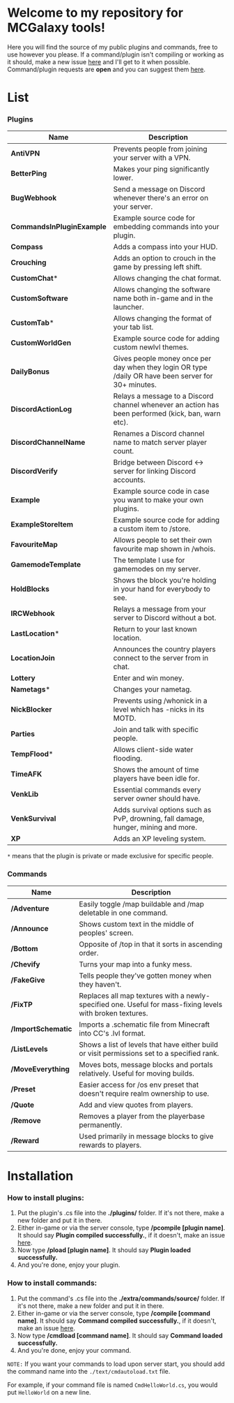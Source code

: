 # Welcome to my repository for MCGalaxy tools!
Here you will find the source of my public plugins and commands, free to use however you please. If a command/plugin isn't compiling or working as it should, make a new issue [here](https://github.com/VenkSociety/MCGalaxy-Tools/issues) and I'll get to it when possible. Command/plugin requests are **open** and you can suggest them [here](https://github.com/VenkSociety/MCGalaxy-Tools/issues).

# List

### Plugins
| Name | Description |
| ------------- | -----|
|  **AntiVPN** | Prevents people from joining your server with a VPN.
|  **BetterPing** | Makes your ping significantly lower.
|  **BugWebhook** | Send a message on Discord whenever there's an error on your server.
|  **CommandsInPluginExample** | Example source code for embedding commands into your plugin.
|  **Compass** | Adds a compass into your HUD.
|  **Crouching** | Adds an option to crouch in the game by pressing left shift.
|  **CustomChat*** | Allows changing the chat format.
|  **CustomSoftware** | Allows changing the software name both in-game and in the launcher.
|  **CustomTab*** | Allows changing the format of your tab list.
|  **CustomWorldGen** | Example source code for adding custom newlvl themes.
|  **DailyBonus** | Gives people money once per day when they login OR type /daily OR have been server for 30+ minutes.
|  **DiscordActionLog** | Relays a message to a Discord channel whenever an action has been performed (kick, ban, warn etc).
|  **DiscordChannelName** | Renames a Discord channel name to match server player count.
|  **DiscordVerify** | Bridge between Discord <-> server for linking Discord accounts.
|  **Example** | Example source code in case you want to make your own plugins.
|  **ExampleStoreItem** | Example source code for adding a custom item to /store.
|  **FavouriteMap** | Allows people to set their own favourite map shown in /whois.
|  **GamemodeTemplate** | The template I use for gamemodes on my server.
|  **HoldBlocks** | Shows the block you're holding in your hand for everybody to see.
|  **IRCWebhook** | Relays a message from your server to Discord without a bot.
|  **LastLocation*** | Return to your last known location.
|  **LocationJoin** | Announces the country players connect to the server from in chat.
|  **Lottery** | Enter and win money.
|  **Nametags*** | Changes your nametag.
|  **NickBlocker** | Prevents using /whonick in a level which has -nicks in its MOTD.
|  **Parties** | Join and talk with specific people.
|  **TempFlood*** | Allows client-side water flooding.
|  **TimeAFK** | Shows the amount of time players have been idle for.
|  **VenkLib** | Essential commands every server owner should have.
|  **VenkSurvival** | Adds survival options such as PvP, drowning, fall damage, hunger, mining and more.
|  **XP** | Adds an XP leveling system.

`*` means that the plugin is private or made exclusive for specific people.

### Commands
| Name | Description |
| ------------- | -----|
|  **/Adventure** | Easily toggle /map buildable and /map deletable in one command.
|  **/Announce** | Shows custom text in the middle of peoples' screen.
|  **/Bottom** | Opposite of /top in that it sorts in ascending order.
|  **/Chevify** | Turns your map into a funky mess.
|  **/FakeGive** | Tells people they've gotten money when they haven't.
|  **/FixTP** | Replaces all map textures with a newly-specified one. Useful for mass-fixing levels with broken textures.
|  **/ImportSchematic** | Imports a .schematic file from Minecraft into CC's .lvl format.
|  **/ListLevels** | Shows a list of levels that have either build or visit permissions set to a specified rank.
|  **/MoveEverything** | Moves bots, message blocks and portals relatively. Useful for moving builds.
|  **/Preset** | Easier access for /os env preset that doesn't require realm ownership to use.
|  **/Quote** | Add and view quotes from players.
|  **/Remove** | Removes a player from the playerbase permanently.
|  **/Reward** | Used primarily in message blocks to give rewards to players.

# Installation

### How to install plugins:
1. Put the plugin's .cs file into the **./plugins/** folder. If it's not there, make a new folder and put it in there.
2. Either in-game or via the server console, type **/pcompile [plugin name]**. It should say **Plugin compiled successfully.**, if it doesn't, make an issue [here](https://github.com/VenkSociety/MCGalaxy-Tools/issues).
3. Now type **/pload [plugin name]**. It should say **Plugin loaded successfully.**
4. And you're done, enjoy your plugin.

### How to install commands:
1. Put the command's .cs file into the **./extra/commands/source/** folder. If it's not there, make a new folder and put it in there.
2. Either in-game or via the server console, type **/compile [command name]**. It should say **Command compiled successfully.**, if it doesn't, make an issue [here](https://github.com/VenkSociety/MCGalaxy-Tools/issues).
3. Now type **/cmdload [command name]**. It should say **Command loaded successfully.**
4. And you're done, enjoy your command.

`NOTE:`
If you want your commands to load upon server start, you should add the command name into the `./text/cmdautoload.txt` file.

For example, if your command file is named `CmdHelloWorld.cs`, you would put `HelloWorld` on a new line.
